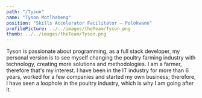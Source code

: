 ```yaml
---
path: "/Tyson"
name: "Tyson Motlhabeng"
position: "Skills Accelerator Facilitator – Polokwane"
profilePicture: ../../images/theTeam/Tyson.png
thumb: ../../images/theTeam/Tyson.png
---
```

Tyson is passionate about programming, as a full stack developer, my personal version is to see myself changing the poultry farming industry with technology, creating more solutions and methodologies. I am a farmer, therefore that's my interest. I have been in the IT industry for more than 6 years, worked for a few companies and started my own business; therefore, I have seen a loophole in the poultry industry, which is why I am going after it.